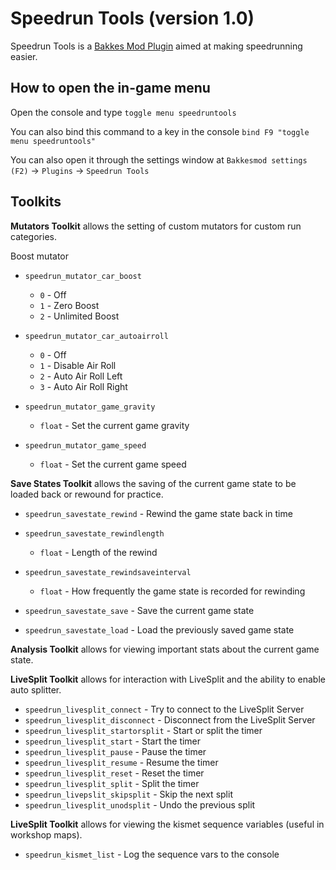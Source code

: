 # Speedrun Tools (version 1.0)

Speedrun Tools is a [Bakkes Mod Plugin](https://bakkesplugins.com/) aimed at making speedrunning easier.

## How to open the in-game menu

Open the console and type `toggle menu speedruntools`

You can also bind this command to a key in the console `bind F9 "toggle menu speedruntools"`

You can also open it through the settings window at `Bakkesmod settings (F2)` -> `Plugins` -> `Speedrun Tools`

## Toolkits

**Mutators Toolkit** allows the setting of custom mutators for custom run categories.

Boost mutator

* `speedrun_mutator_car_boost`
  * `0` - Off
  * `1` - Zero Boost
  * `2` - Unlimited Boost
  
* `speedrun_mutator_car_autoairroll`
  * `0` - Off
  * `1` - Disable Air Roll
  * `2` - Auto Air Roll Left
  * `3` - Auto Air Roll Right
  
* `speedrun_mutator_game_gravity`
    * `float` - Set the current game gravity
  
* `speedrun_mutator_game_speed`
    * `float` - Set the current game speed
    
**Save States Toolkit** allows the saving of the current game state to be loaded back or rewound for practice.

* `speedrun_savestate_rewind` - Rewind the game state back in time

* `speedrun_savestate_rewindlength`
  * `float` - Length of the rewind
  
* `speedrun_savestate_rewindsaveinterval`
  * `float` - How frequently the game state is recorded for rewinding
  
* `speedrun_savestate_save` - Save the current game state

* `speedrun_savestate_load` - Load the previously saved game state

**Analysis Toolkit** allows for viewing important stats about the current game state.

**LiveSplit Toolkit** allows for interaction with LiveSplit and the ability to enable auto splitter.

* `speedrun_livesplit_connect` - Try to connect to the LiveSplit Server
* `speedrun_livesplit_disconnect` - Disconnect from the LiveSplit Server
* `speedrun_livesplit_startorsplit` - Start or split the timer
* `speedrun_livesplit_start` - Start the timer
* `speedrun_livesplit_pause` - Pause the timer
* `speedrun_livesplit_resume` - Resume the timer
* `speedrun_livesplit_reset` -  Reset the timer
* `speedrun_livesplit_split` - Split the timer
* `speedrun_livepslit_skipsplit` - Skip the next split
* `speedrun_livesplit_unodsplit` - Undo the previous split

**LiveSplit Toolkit** allows for viewing the kismet sequence variables (useful in workshop maps).

* `speedrun_kismet_list` - Log the sequence vars to the console
